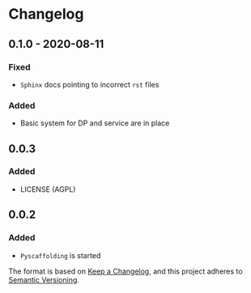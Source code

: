 # Changelog

## 0.1.0 - 2020-08-11
### Fixed
- `Sphinx` docs pointing to incorrect `rst` files
### Added
- Basic system for DP and service are in place

## 0.0.3
### Added
- LICENSE (AGPL)

## 0.0.2
### Added
- `Pyscaffolding` is started 


The format is based on [Keep a Changelog](https://keepachangelog.com/en/1.0.0/),
and this project adheres to [Semantic Versioning](https://semver.org/spec/v2.0.0.html).
